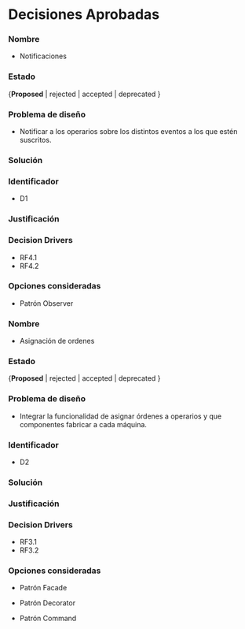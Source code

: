 # Decisiones Aprobadas

### Nombre
* Notificaciones

### Estado
{**Proposed** | rejected | accepted | deprecated }

### Problema de diseño 

* Notificar a los operarios sobre los distintos eventos a los que estén suscritos.  

### Solución 

### Identificador

* D1

### Justificación 

### Decision Drivers
* RF4.1
* RF4.2

### Opciones consideradas 
* Patrón Observer 

### Nombre
* Asignación de ordenes

### Estado

{**Proposed** | rejected | accepted | deprecated }

### Problema de diseño 

* Integrar la funcionalidad de asignar órdenes a operarios y que componentes fabricar a cada máquina. 

### Identificador 

* D2 

### Solución 

### Justificación 

### Decision Drivers
* RF3.1
* RF3.2

### Opciones consideradas 

* Patrón Facade 

* Patrón Decorator 

* Patrón Command 

